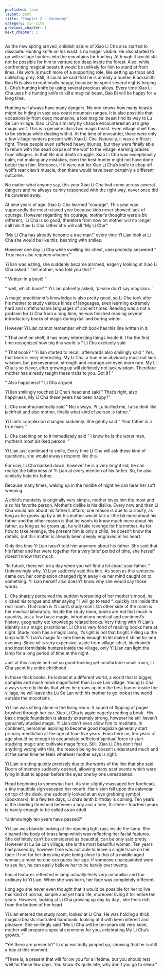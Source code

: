 ```yaml
---
published: true
layout: post
title: "Chapter 2 - Ceremony"
category: sin-city
previous_chapter: 1
next_chapter: 3
---
```

As the new spring arrived, childish nature of Xiao Li Cha also started to dissipate. Hunting knife on his waist is no longer visible. He also started to go with village hunters into the mountains for hunting. Although it would still not be possible for him to venture too deep inside the forest. Also, while confronting magical beasts it would be unlikely for him to stand at front lines. His work is much more of a supporting role, like setting up traps and collecting prey. Still, it could be said that he is already a hunter. Blacksmith Bao Bi is also exceptionally happy, because he spent several nights forging Li Cha’s hunting knife by using several precious alloys. Every time Xiao Li Cha uses his hunting knife to kill a magical beast, Bao Bi will be happy for a long time.
<!--more-->

Hunting will always have many dangers. No one knows how many beasts might be hiding in vast sea-coast mountain ranges. It is also possible that occasionally from deep mountains, a lost magical beast find its way to Lu Se Lan village. Xiao Li Cha similarly by chance encountered an ash grey magic wolf. This is a genuine class two magic beast. Even village chief has to be serious while dealing with it. At the time of encounter, there were only a few village hunters present with Xiao Li Cha. Naturally, it was a difficult fight. Three people even suffered heavy injuries, but they were finally able to return with the dead corpse of the wolf to the village, earning praises from villagers. In that life and death struggle, Xiao Li Cha was exceptionally calm, not making any mistakes, even the best hunter might not have done better than him. Moreover, if it were not for Xiao Li Cha’s knife to chop off wolf’s rear claw’s muscle, then there would have been certainly a different outcome.

No matter what anyone say, this year Xiao Li Cha had come across several dangers and he always calmly responded with the right way, never once did he cowered away.

At nine years of age, Xiao Li Cha learned “courage”. This year was supposedly the most relaxed year because kids never showed lack of courage. However regarding his courage, mother’s thoughts were a bit different, ‘Li Cha is so good, therefore from now on mother will no longer call him Xiao Li Cha rather she will call “My Li Cha”‘

“My Li Cha has already become a true man!” every time Yi Lian look at Li Cha she would be like this, beaming with smiles.

However one day Li Cha while swelling his chest, unexpectedly answered ” True man also requires wisdom.”

Yi lian was eating,  she suddenly became alarmed, eagerly looking at Xiao Li Cha asked ” Tell mother, who told you this? ”

” Written in a book! ”

” well, which book? ” Yi Lian patiently asked, ‘please don’t say magician…’

A magic practitioner’s knowledge is also pretty good, so Li Cha took after his mother to study various kinds of languages, even learning extremely hard and unfathomable languages of ancient times. Reading was a not a problem for Li Cha from a long time, he was finished reading several introductory books of magic during dull and boring winter.

However Yi Lian cannot remember which book has this line written in it.

” That one! on shelf, it has many interesting things inside it. I for the first time recognized how big this world is ” Li Cha excitedly said

” That book? ” Yi lian started to recall, afterwards also smilingly said ” Yes, that book is very interesting. My Li Cha, a true man obviously must not lack wisdom, but perseverance, strength and courage are even more rare. My Li Cha is so clever, after growing up will definitely not lack wisdom. Therefore mother has already taught these traits to you. Got it? ”

” Also happiness! ” Li Cha argued.

Yi lian smilingly touched Li Cha’s head and said ” That’s right, also happiness, My Li Cha these years has been happy?”

Li Cha unenthusiastically said ” Not always. Pi Lu bullied me, I also dont like jackfruit and also mother, finally what kind of person is father.”

Yi Lian’s complexion changed suddenly. She gently said ” Your father is a true man. ”

Li Cha catching on to it immediately said ” I know he is the worst man, mother’s most disliked person. ”

Yi Lian just continued to smile, Every time Li Cha will ask these kind of questions, she would always respond like this.

For now, Li Cha backed down, however he is a very bright kid, he can realize the bitterness of Yi Lian at every mention of his father. So, he also similarly hate his father.

Because many times, waking up in the middle of night he can hear her soft weeping.

A child’s mentality is originally very simple, mother loves him the most and also his favorite person. Mother’s dislike is his dislike. Every now and then Li Cha would ask about his father’s affairs, one reason is due to curiosity, as long as he grows up by a bit his mother would talk a little bit more about his father and the other reason is that he wants to know much more about his father, as long as he grows up, he will take revenge for his mother. As for how to take revenge, the present him is only a child, he doesn’t know the details, but this matter is already been deeply engraved in his heart.

Only this time Yi Lian hasn’t told him anymore about his father. She said that his father and her were together for a very brief period of time, she herself doesn’t know that much.

“In future, there will be a day when you will find a lot about your father. “ Unknowingly why, Yi Lian suddenly said this line. As soon as this sentence came out, her complexion changed right away like her mind caught on to something. Yi Lian herself also doesn’t know why she would say those words.

Li Cha sharply perceived the sudden worsening of her mother’s mood, he clicked his tongue and after saying ” I will go to read “, quickly ran inside the rear room. That room is Yi Lian’s study room. On other side of the room is her medical laboratory. Inside the study room, books are not that much in quantity, just a few basic magic, introductory medical and continent’s history, geography etc knowledge related books. Very fitting with Yi Lian’s identity as a magic practitioner. Li Cha is very fond of reading books here at night. Study room has a magic lamp, it’s light is not that bright. Filling up the lamp with Yi Lian’s magic for one time is enough to let make it shine for one evening. Since oil is very expensive, aside from village-chief, blacksmith and most formidable hunters inside the village, only Yi Lian can light the lamp for a long period of time at the night.

Just at this simple and not so good-looking yet comfortable small room, Li Cha spent his entire childhood.

In those thick books, he looked at a different world, a world that is bigger, complex and much more magnificent than Lu se Lan village. Young Li Cha  always secretly thinks that when he grows up into the best hunter inside the village, he will leave the Lu Se Lan with his mother to go look at the world outside the mountains.

Yi Lian was sitting alone in the living room. A sound of flipping of pages brushed through her ear. Xiao Li Cha is again eagerly reading a book . His basic magic foundation is already extremely strong, however he still haven’t genuinely studied magic. Yi Lian don’t even allow him to  meditate. In continent, personnel aspiring to become good magician generally start primary meditation at the age of four-five years. From here on, ten years of age should be enough to accumulate sufficient spiritual force to start studying magic and cultivate mage force. Still, Xiao Li Cha don’t feel anything wrong with this, the reason being he doesn’t understand much and at the same time he feels whatever mother says is right.

Yi Lian is sitting quietly precisely due to the words of the line that she said. Doors of memory suddenly opened, allowing many past events which were lying in dust to appear before the eyes one by one unrestrained.

Head beginning to somewhat hurt. As she slightly massaged her forehead, a tiny inaudible sigh escaped her mouth. Her vision fell upon the calendar on top of the desk, she suddenly looked at an eye grabbing symbol (bookmark). In a few ten days, Li cha’s tenth birthday is coming. Ten years is the dividing threshold between a boy and a teen, thirteen – fourteen years is barely enough to be called as an adult.

‘Unknowingly ten years have passed?’

Yi Lian was blankly looking at the dancing light rays inside the lamp. She cleaned the body of brass lamp which was reflecting her facial features. She definitely can’t be considered as beautiful, can be only said pretty. However at Lu Se Lan village, she is the most beautiful woman. Ten years had passed by, however time was not able to leave a single trace on her face. If not for her dressing style being close to that of a middle aged woman, almost no one can guess her age. If someone unacquainted were to see her, he can easily believe her to be barely over twenty.

Facial features reflected in lamp actually feels very unfamiliar and too ordinary to Yi Lian. When she was born, her face was completely different.

Long ago she never even thought that it would be possible for her to live this kind of normal, simple and yet hard life, moreover living it for entire ten years. However, looking at Li Cha growing up day by day , she feels rich from the bottom of her heart.

Yi Lian entered the study room, looked at Li Cha. He was holding a thick magical beasts illustrated handbook, looking at it with keen interest and pleasure. She smilingly said “My Li Cha will be ten years old very soon, mother will prepare a special ceremony for you, celebrating My Li Cha’s growth. ”

“Ye! there are presents?” Li cha excitedly jumped up, showing that he is still a boy at this moment.

“There is, a present that will follow you for a lifetime, but you should rest well for these few days. You know it’s quite late, why don’t you go to sleep.”
